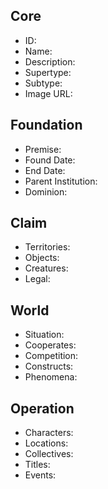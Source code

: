 ## Core
- <span class="text-field" data-tooltip="Text">ID</span>:
- <span class="text-field" data-tooltip="Text">Name</span>:
- <span class="text-field" data-tooltip="Text">Description</span>:
- <span class="text-field" data-tooltip="Text">Supertype</span>:
- <span class="text-field" data-tooltip="Text">Subtype</span>:
- <span class="text-field" data-tooltip="Text">Image URL</span>:

## Foundation
- <span class="text-field" data-tooltip="Text">Premise</span>:
- <span class="number-field" data-tooltip="Number">Found Date</span>:
- <span class="number-field" data-tooltip="Number">End Date</span>:
- <span class="link-field" data-tooltip="Single Institution">Parent Institution</span>:
- <span class="reverse-link-field" data-tooltip="Multi Institution">Dominion</span>:

## Claim
- <span class="multi-link-field" data-tooltip="Multi Territory">Territories</span>:
- <span class="multi-link-field" data-tooltip="Multi Object">Objects</span>:
- <span class="multi-link-field" data-tooltip="Multi Creature">Creatures</span>:
- <span class="multi-link-field" data-tooltip="Multi Law">Legal</span>:

## World
- <span class="text-field" data-tooltip="Text">Situation</span>:
- <span class="multi-link-field" data-tooltip="Multi Institution">Cooperates</span>:
- <span class="multi-link-field" data-tooltip="Multi Institution">Competition</span>:
- <span class="multi-link-field" data-tooltip="Multi Construct">Constructs</span>:
- <span class="multi-link-field" data-tooltip="Multi Phenomenon">Phenomena</span>:

## Operation
- <span class="reverse-link-field" data-tooltip="Multi Character">Characters</span>:
- <span class="reverse-link-field" data-tooltip="Multi Location">Locations</span>:
- <span class="reverse-link-field" data-tooltip="Multi Collective">Collectives</span>:
- <span class="reverse-link-field" data-tooltip="Multi Title">Titles</span>:
- <span class="reverse-link-field" data-tooltip="Multi Event">Events</span>:

